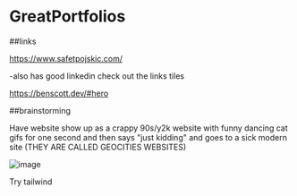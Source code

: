 # GreatPortfolios
##links

https://www.safetpojskic.com/

-also has good linkedin check out the links tiles

https://benscott.dev/#hero

##brainstorming

Have website show up as a crappy 90s/y2k website with funny dancing cat gifs for one second and then says "just kidding" and goes to a sick modern site (THEY ARE CALLED GEOCITIES WEBSITES)

![image](https://github.com/bantonneau/GreatPortfolios/assets/109747300/e1abddcf-881b-4746-892d-f5fe692a7b4d)


Try tailwind
